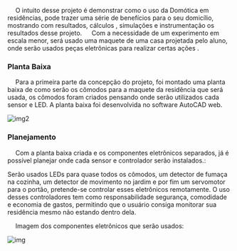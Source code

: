 &emsp; O intuito desse projeto é demonstrar como o uso da Domótica em residências, pode trazer uma série de benefícios para o seu domicílio, mostrando com resultados, cálculos , simulações e instrumentação os resultados desse projeto.
&emsp; Com a necessidade de um experimento em escala menor, será usado uma maquete de uma casa projetada pelo aluno, onde serão usados peças eletrônicas para realizar certas ações .

### **Planta Baixa**

&emsp; Para a primeira parte da concepção do projeto, foi montado uma planta baixa de como serão os cômodos para a maquete da residência que será usada, os cômodos foram criados pensando onde serão utilizados cada sensor e LED. A planta baixa foi desenvolvida no software AutoCAD web.

![img2](https://i.imgur.com/fUaBmTU.jpg)



### **Planejamento**

&emsp; Com a planta baixa criada e os componentes eletrônicos separados, já é possível planejar onde cada sensor e controlador serão instalados.:

Serão usados LEDs para quase todos os cômodos, um detector de fumaça na cozinha, um detector de movimento no jardim e por fim um servomotor para o portão, pretende-se controlar esses eletrônicos remotamente. O uso desses controladores tem como responsabilidade segurança, comodidade e economia de gastos, permitindo que o usuário consiga monitorar sua residência mesmo não estando dentro dela.

&emsp; Imagem dos componentes eletrônicos que serão usados:

![img](https://sigaa.ifsc.edu.br/shared/verImagem?salvar=false&idArquivo=1721723&key=9f6226a820d7b1c92b68050e7b9ba5f6)



